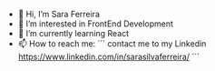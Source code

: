 - 👋 Hi, I’m Sara Ferreira
- 👀 I’m interested in FrontEnd Development
- 🌱 I’m currently learning React
- 📫 How to reach me: 
´´´
contact me to my Linkedin https://www.linkedin.com/in/sarasilvaferreira/
´´´
